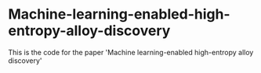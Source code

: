 # Machine-learning-enabled-high-entropy-alloy-discovery
This is the code for the paper 'Machine learning-enabled high-entropy alloy discovery'
